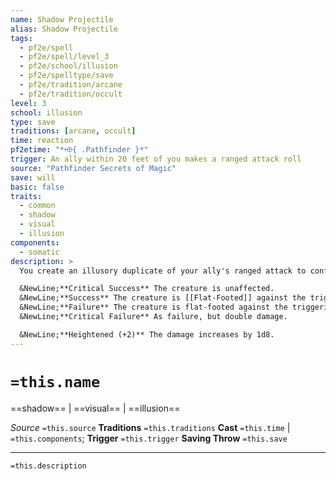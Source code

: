 ```yaml
---
name: Shadow Projectile
alias: Shadow Projectile
tags:
  - pf2e/spell
  - pf2e/spell/level_3
  - pf2e/school/illusion
  - pf2e/spelltype/save
  - pf2e/tradition/arcane
  - pf2e/tradition/occult
level: 3
school: illusion
type: save
traditions: [arcane, occult]
time: reaction
pf2etime: "*⬲{ .Pathfinder }*"
trigger: An ally within 20 feet of you makes a ranged attack roll
source: "Pathfinder Secrets of Magic"
save: will
basic: false
traits:
  - common
  - shadow
  - visual
  - illusion
components:
  - somatic
description: >
  You create an illusory duplicate of your ally's ranged attack to confuse your opponents. You launch an illusory double of your ally's projectile or spell at the same target, leaving the enemy unsure which attack to avoid. The target takes 3d8 mental damage, depending on its Will save. Regardless of the result of its save, it's temporarily immune to shadow projectile spells for 1 hour.

  &NewLine;**Critical Success** The creature is unaffected.
  &NewLine;**Success** The creature is [[Flat-Footed]] against the triggering attack.
  &NewLine;**Failure** The creature is flat-footed against the triggering attack and takes full damage from your illusory projectile.
  &NewLine;**Critical Failure** As failure, but double damage.

  &NewLine;**Heightened (+2)** The damage increases by 1d8.
---
```

# `=this.name`
==shadow== | ==visual== | ==illusion==

*Source* `=this.source`
**Traditions** `=this.traditions`
**Cast** `=this.time` | `=this.components`; **Trigger** `=this.trigger`
**Saving Throw** `=this.save`

***
`=this.description`